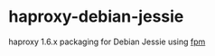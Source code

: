 # haproxy-debian-jessie

haproxy 1.6.x packaging for Debian Jessie using [fpm](https://github.com/jordansissel/fpm)
